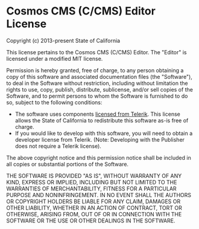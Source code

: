 # Cosmos CMS (C/CMS) Editor License #

Copyright (c) 2013-present State of California

This license pertains to the Cosmos CMS (C/CMS) Editor.  The "Editor" is licensed under a modified MIT license.

Permission is hereby granted, free of charge, to any person obtaining a copy of this software and associated documentation files (the "Software"), to deal in the Software without restriction, including without limitation the rights to use, copy, publish, distribute, sublicense, and/or sell copies of the Software, and to permit persons to whom the Software is furnished to do so, subject to the following conditions:

* The software uses components [licensed from Telerik](https://www.telerik.com/purchase/license-agreement/kendo-ui). This license allows the State of California to  redistribute this software as-is free of charge.
* If you would like to develop with this software, you will need to obtain a developer license from Telerik. (Note: Developing with the Publisher does not require a Telerik license).

The above copyright notice and this permission notice shall be included in all copies or substantial portions of the Software.

THE SOFTWARE IS PROVIDED "AS IS", WITHOUT WARRANTY OF ANY KIND, EXPRESS OR IMPLIED, INCLUDING BUT NOT LIMITED TO THE WARRANTIES OF MERCHANTABILITY, FITNESS FOR A PARTICULAR PURPOSE AND NONINFRINGEMENT. IN NO EVENT SHALL THE AUTHORS OR COPYRIGHT HOLDERS BE LIABLE FOR ANY CLAIM, DAMAGES OR OTHER LIABILITY, WHETHER IN AN ACTION OF CONTRACT, TORT OR OTHERWISE, ARISING FROM, OUT OF OR IN CONNECTION WITH THE SOFTWARE OR THE USE OR OTHER DEALINGS IN THE SOFTWARE.
